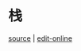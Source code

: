 # 栈

[source](https://github.com/haibazhang/lib/blob/master/src/cs/algorithm-and-data-structure/linear-list/栈.md) \| [edit-online](https://github.com/haibazhang/lib/edit/master/src/cs/algorithm-and-data-structure/linear-list/栈.md)


